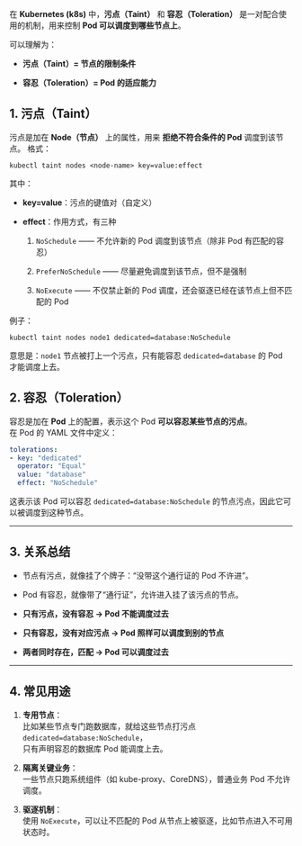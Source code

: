 在 **Kubernetes (k8s)** 中，**污点（Taint）** 和 **容忍（Toleration）** 是一对配合使用的机制，用来控制 **Pod 可以调度到哪些节点上**。

可以理解为：

- **污点（Taint）= 节点的限制条件**
    
- **容忍（Toleration）= Pod 的适应能力**
## 1. 污点（Taint）

污点是加在 **Node（节点）** 上的属性，用来 **拒绝不符合条件的 Pod** 调度到该节点。
格式：

`kubectl taint nodes <node-name> key=value:effect`

其中：

- **key=value**：污点的键值对（自定义）
    
- **effect**：作用方式，有三种
    
    1. `NoSchedule` —— 不允许新的 Pod 调度到该节点（除非 Pod 有匹配的容忍）
        
    2. `PreferNoSchedule` —— 尽量避免调度到该节点，但不是强制
        
    3. `NoExecute` —— 不仅禁止新的 Pod 调度，还会驱逐已经在该节点上但不匹配的 Pod
        

例子：

`kubectl taint nodes node1 dedicated=database:NoSchedule`

意思是：`node1` 节点被打上一个污点，只有能容忍 `dedicated=database` 的 Pod 才能调度上去。
## 2. 容忍（Toleration）

容忍是加在 **Pod** 上的配置，表示这个 Pod **可以容忍某些节点的污点**。  
在 Pod 的 YAML 文件中定义：

```yaml
tolerations:
- key: "dedicated"
  operator: "Equal"
  value: "database"
  effect: "NoSchedule"

```

这表示该 Pod 可以容忍 `dedicated=database:NoSchedule` 的节点污点，因此它可以被调度到这种节点。

---

## 3. 关系总结

- 节点有污点，就像挂了个牌子：“没带这个通行证的 Pod 不许进”。
    
- Pod 有容忍，就像带了“通行证”，允许进入挂了该污点的节点。
    
- **只有污点，没有容忍 → Pod 不能调度过去**
    
- **只有容忍，没有对应污点 → Pod 照样可以调度到别的节点**
    
- **两者同时存在，匹配 → Pod 可以调度过去**
    

---

## 4. 常见用途

1. **专用节点**：  
    比如某些节点专门跑数据库，就给这些节点打污点 `dedicated=database:NoSchedule`，  
    只有声明容忍的数据库 Pod 能调度上去。
    
2. **隔离关键业务**：  
    一些节点只跑系统组件（如 kube-proxy、CoreDNS），普通业务 Pod 不允许调度。
    
3. **驱逐机制**：  
    使用 `NoExecute`，可以让不匹配的 Pod 从节点上被驱逐，比如节点进入不可用状态时。

